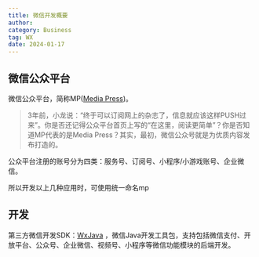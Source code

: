 ```yaml
---
title: 微信开发概要
author:
category: Business
tag: WX
date: 2024-01-17
---
```


## 微信公众平台

微信公众平台，简称MP([Media Press](https://mp.weixin.qq.com/s/Rg8NnCXGosouAm3NjkXu5Q))。

> 3年前，小龙说：“终于可以订阅网上的杂志了，信息就应该这样PUSH过来”。你是否还记得公众平台首页上写的“在这里，阅读更简单”？你是否知道MP代表的是Media
> Press？其实，最初，微信公众号就是为优质内容发布打造的。

公众平台注册的账号分为四类：服务号、订阅号、小程序/小游戏账号、企业微信。

所以开发以上几种应用时，可使用统一命名mp

## 开发

第三方微信开发SDK：[WxJava](https://github.com/Wechat-Group/WxJava)
，微信Java开发工具包，支持包括微信支付、开放平台、公众号、企业微信、视频号、小程序等微信功能模块的后端开发。
